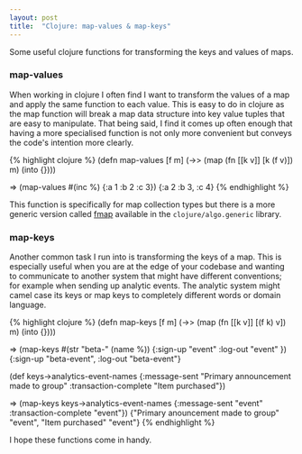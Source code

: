 ```yaml
---
layout: post
title:  "Clojure: map-values & map-keys"
---
```


Some useful clojure functions for transforming the keys and values of maps.

<!--more-->

### map-values

When working in clojure I often find I want to transform the values of a map and apply the same function to each value. This is easy to do in clojure as the map function will break a map data structure into key value tuples that are easy to manipulate. That being said, I find it comes up often enough that having a more specialised function is not only more convenient but conveys the code's intention more clearly.

{% highlight clojure %}
(defn map-values [f m]
  (->> (map (fn [[k v]] [k (f v)]) m)
       (into {})))

=> (map-values #(inc %) {:a 1 :b 2 :c 3})
{:a 2 :b 3, :c 4}
{% endhighlight %}

This function is specifically for map collection types but there is a more generic version called [fmap] available in the `clojure/algo.generic` library.

### map-keys

Another common task I run into is transforming the keys of a map. This is especially useful when you are at the edge of your codebase and wanting to communicate to another system that might have different conventions; for example when sending up analytic events. The analytic system might camel case its keys or map keys to completely different words or domain language.

{% highlight clojure %}
(defn map-keys [f m]
  (->> (map (fn [[k v]] [(f k) v]) m)
       (into {})))

=> (map-keys #(str "beta-" (name %))
             {:sign-up "event" :log-out "event" })
{:sign-up "beta-event", :log-out "beta-event"}

(def keys->analytics-event-names
  {:message-sent         "Primary announcement made to group"
   :transaction-complete "Item purchased"})

=> (map-keys keys->analytics-event-names
             {:message-sent         "event"
              :transaction-complete "event"})
{"Primary anouncement made to group" "event",
 "Item purchased"                    "event"}
{% endhighlight %}

I hope these functions come in handy.

[fmap]: https://github.com/clojure/algo.generic/blob/master/src/main/clojure/clojure/algo/generic/functor.clj#L19
